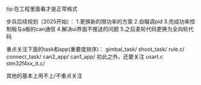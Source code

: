 tip:在工程里面看才是正常格式

步兵后续规划（2025开始）：
1.更换新的限功率的方案
2.自瞄调pid
3.完成功率控制板与a板的can通信
4.解决ui界面不推送的问题
5.之后麦轮代码更换为全向轮代码

重点关注下面的task和app(重要度排序)：
gimbal_task/
shoot_task/
rule.c/
connect_task/
can2_app/
can1_app/
初此之外，还要关注
usart.c
stm32f4xx_it.c/

其他的基本上用不上/不重点关注
